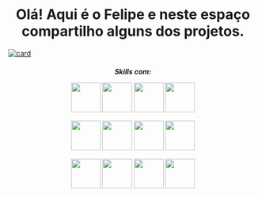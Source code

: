 <h1 align="center">Olá! Aqui é o Felipe e neste espaço compartilho alguns dos projetos.</h1>


[![card](https://github-readme-stats.vercel.app/api?username=Jirayakbc&theme=cobalt&show_icons=true)](https://github.com/Jirayakbc/)

<h5 align="center"> Skills com: </>

<img src="https://img.icons8.com/color/344/css3.png" width="60" height="60" /> <img src="https://img.icons8.com/color/344/javascript.png" width="60" height="60" /> <img src="https://img.icons8.com/color/344/html-5--v1.png" width="60" height="60"/> <img src="https://img.icons8.com/color/344/nodejs.png" width="60" height="60" /> 

<img src="https://img.icons8.com/color/344/python--v1.png" width="60" height="60" /> <img src="https://img.icons8.com/plasticine/344/oracle-pl-sql--v3.png" width="60" height="60" /> <img src="https://img.icons8.com/color/344/java-coffee-cup-logo--v1.png" width="60" height="60" /> <img src="https://img.icons8.com/nolan/344/docker.png" width="60" height="60" />

<img src="https://img.icons8.com/color/344/mysql--v1.png" width="60" height="60" /> <img src="https://img.icons8.com/color/344/react-native.png" width="60" height="60" /> <img src="https://img.icons8.com/color/344/vue-js.png" width="60" height="60" /> <img src="https://img.icons8.com/color/344/typescript.png" width="60" height="60" />


